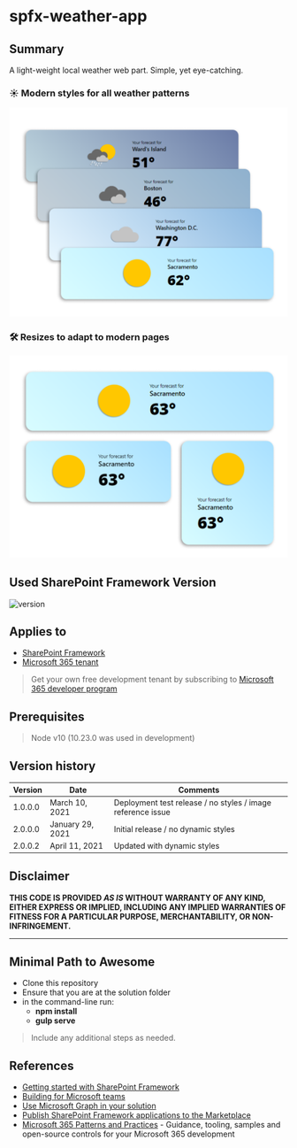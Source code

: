 # spfx-weather-app

## Summary

A light-weight local weather web part. Simple, yet eye-catching.

### ☀ Modern styles for all weather patterns

![various styles built in](styles.png)

### 🛠 Resizes to adapt to modern pages

![resized to modern pages](resize.png)

## Used SharePoint Framework Version

![version](https://img.shields.io/badge/version-1.11-green.svg)

## Applies to

- [SharePoint Framework](https://aka.ms/spfx)
- [Microsoft 365 tenant](https://docs.microsoft.com/en-us/sharepoint/dev/spfx/set-up-your-developer-tenant)

> Get your own free development tenant by subscribing to [Microsoft 365 developer program](http://aka.ms/o365devprogram)

## Prerequisites

> Node v10 (10.23.0 was used in development)

## Version history

| Version | Date             | Comments                                                    |
| ------- | ---------------- | ----------------------------------------------------------- |
| 1.0.0.0 | March 10, 2021   | Deployment test release / no styles / image reference issue |
| 2.0.0.0 | January 29, 2021 | Initial release / no dynamic styles                         |
| 2.0.0.2 | April 11, 2021   | Updated with dynamic styles                                 |

## Disclaimer

**THIS CODE IS PROVIDED _AS IS_ WITHOUT WARRANTY OF ANY KIND, EITHER EXPRESS OR IMPLIED, INCLUDING ANY IMPLIED WARRANTIES OF FITNESS FOR A PARTICULAR PURPOSE, MERCHANTABILITY, OR NON-INFRINGEMENT.**

---

## Minimal Path to Awesome

- Clone this repository
- Ensure that you are at the solution folder
- in the command-line run:
  - **npm install**
  - **gulp serve**

> Include any additional steps as needed.

## References

- [Getting started with SharePoint Framework](https://docs.microsoft.com/en-us/sharepoint/dev/spfx/set-up-your-developer-tenant)
- [Building for Microsoft teams](https://docs.microsoft.com/en-us/sharepoint/dev/spfx/build-for-teams-overview)
- [Use Microsoft Graph in your solution](https://docs.microsoft.com/en-us/sharepoint/dev/spfx/web-parts/get-started/using-microsoft-graph-apis)
- [Publish SharePoint Framework applications to the Marketplace](https://docs.microsoft.com/en-us/sharepoint/dev/spfx/publish-to-marketplace-overview)
- [Microsoft 365 Patterns and Practices](https://aka.ms/m365pnp) - Guidance, tooling, samples and open-source controls for your Microsoft 365 development
